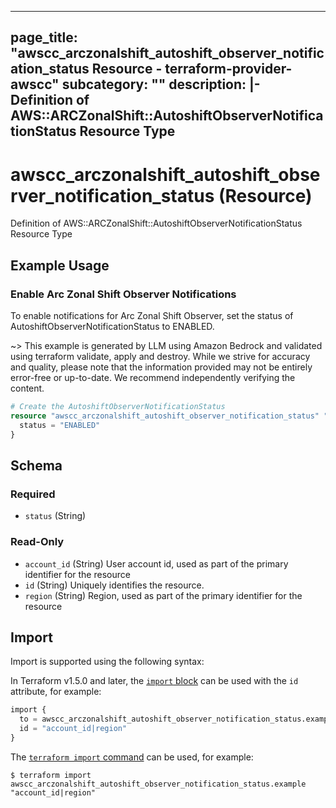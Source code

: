 
---
page_title: "awscc_arczonalshift_autoshift_observer_notification_status Resource - terraform-provider-awscc"
subcategory: ""
description: |-
  Definition of AWS::ARCZonalShift::AutoshiftObserverNotificationStatus Resource Type
---

# awscc_arczonalshift_autoshift_observer_notification_status (Resource)

Definition of AWS::ARCZonalShift::AutoshiftObserverNotificationStatus Resource Type

## Example Usage

### Enable Arc Zonal Shift Observer Notifications

To enable notifications for Arc Zonal Shift Observer, set the status of AutoshiftObserverNotificationStatus to ENABLED.

~> This example is generated by LLM using Amazon Bedrock and validated using terraform validate, apply and destroy. While we strive for accuracy and quality, please note that the information provided may not be entirely error-free or up-to-date. We recommend independently verifying the content.

```terraform
# Create the AutoshiftObserverNotificationStatus
resource "awscc_arczonalshift_autoshift_observer_notification_status" "example" {
  status = "ENABLED"
}
```

<!-- schema generated by tfplugindocs -->
## Schema

### Required

- `status` (String)

### Read-Only

- `account_id` (String) User account id, used as part of the primary identifier for the resource
- `id` (String) Uniquely identifies the resource.
- `region` (String) Region, used as part of the primary identifier for the resource

## Import

Import is supported using the following syntax:

In Terraform v1.5.0 and later, the [`import` block](https://developer.hashicorp.com/terraform/language/import) can be used with the `id` attribute, for example:

```terraform
import {
  to = awscc_arczonalshift_autoshift_observer_notification_status.example
  id = "account_id|region"
}
```

The [`terraform import` command](https://developer.hashicorp.com/terraform/cli/commands/import) can be used, for example:

```shell
$ terraform import awscc_arczonalshift_autoshift_observer_notification_status.example "account_id|region"
```

